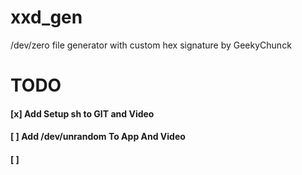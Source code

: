 # xxd_gen
/dev/zero file generator with custom hex signature by GeekyChunck



# TODO
#### [x] Add Setup sh to GIT and Video
#### [ ] Add /dev/unrandom To App And Video
#### [ ] <Your Opinion>
